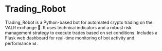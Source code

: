 # Trading_Robot
Trading_Robot is a Python-based bot for automated crypto trading on the VALR exchange 🚀. It uses technical indicators and a robust risk management strategy to execute trades based on set conditions. Includes a Flask web dashboard for real-time monitoring of bot activity and performance 📊.
